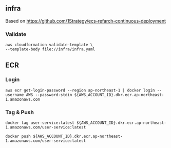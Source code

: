 ## infra
Based on https://github.com/1Strategy/ecs-refarch-continuous-deployment

### Validate

```
aws cloudformation validate-template \
--template-body file://infra/infra.yaml
```

## ECR

### Login
```
aws ecr get-login-password --region ap-northeast-1 | docker login --username AWS --password-stdin ${AWS_ACCOUNT_ID}.dkr.ecr.ap-northeast-1.amazonaws.com
```

### Tag & Push
```
docker tag user-service:latest ${AWS_ACCOUNT_ID}.dkr.ecr.ap-northeast-1.amazonaws.com/user-service:latest

docker push ${AWS_ACCOUNT_ID}.dkr.ecr.ap-northeast-1.amazonaws.com/user-service:latest
```
